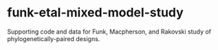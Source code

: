 funk-etal-mixed-model-study
===========================

Supporting code and data for Funk, Macpherson, and Rakovski study of phylogenetically-paired designs.

